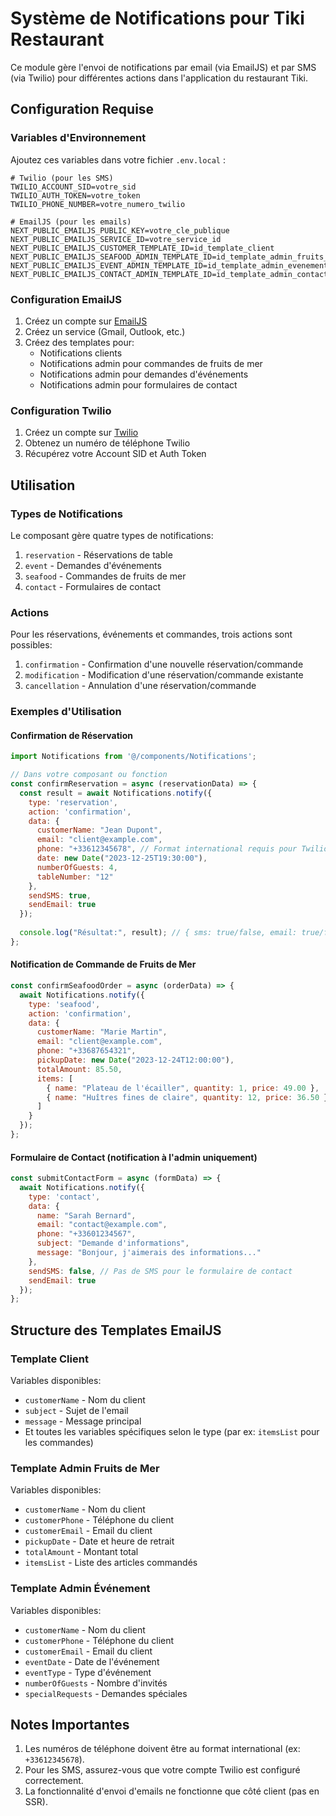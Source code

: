 # Système de Notifications pour Tiki Restaurant

Ce module gère l'envoi de notifications par email (via EmailJS) et par SMS (via Twilio) pour différentes actions dans l'application du restaurant Tiki.

## Configuration Requise

### Variables d'Environnement

Ajoutez ces variables dans votre fichier `.env.local` :

```env
# Twilio (pour les SMS)
TWILIO_ACCOUNT_SID=votre_sid
TWILIO_AUTH_TOKEN=votre_token
TWILIO_PHONE_NUMBER=votre_numero_twilio

# EmailJS (pour les emails)
NEXT_PUBLIC_EMAILJS_PUBLIC_KEY=votre_cle_publique
NEXT_PUBLIC_EMAILJS_SERVICE_ID=votre_service_id
NEXT_PUBLIC_EMAILJS_CUSTOMER_TEMPLATE_ID=id_template_client
NEXT_PUBLIC_EMAILJS_SEAFOOD_ADMIN_TEMPLATE_ID=id_template_admin_fruits_de_mer
NEXT_PUBLIC_EMAILJS_EVENT_ADMIN_TEMPLATE_ID=id_template_admin_evenement
NEXT_PUBLIC_EMAILJS_CONTACT_ADMIN_TEMPLATE_ID=id_template_admin_contact
```

### Configuration EmailJS

1. Créez un compte sur [EmailJS](https://www.emailjs.com/)
2. Créez un service (Gmail, Outlook, etc.)
3. Créez des templates pour:
   - Notifications clients
   - Notifications admin pour commandes de fruits de mer
   - Notifications admin pour demandes d'événements
   - Notifications admin pour formulaires de contact

### Configuration Twilio

1. Créez un compte sur [Twilio](https://www.twilio.com/)
2. Obtenez un numéro de téléphone Twilio
3. Récupérez votre Account SID et Auth Token

## Utilisation

### Types de Notifications

Le composant gère quatre types de notifications:

1. `reservation` - Réservations de table
2. `event` - Demandes d'événements 
3. `seafood` - Commandes de fruits de mer
4. `contact` - Formulaires de contact

### Actions

Pour les réservations, événements et commandes, trois actions sont possibles:

1. `confirmation` - Confirmation d'une nouvelle réservation/commande
2. `modification` - Modification d'une réservation/commande existante 
3. `cancellation` - Annulation d'une réservation/commande

### Exemples d'Utilisation

#### Confirmation de Réservation

```jsx
import Notifications from '@/components/Notifications';

// Dans votre composant ou fonction
const confirmReservation = async (reservationData) => {
  const result = await Notifications.notify({
    type: 'reservation',
    action: 'confirmation',
    data: {
      customerName: "Jean Dupont",
      email: "client@example.com",
      phone: "+33612345678", // Format international requis pour Twilio
      date: new Date("2023-12-25T19:30:00"),
      numberOfGuests: 4,
      tableNumber: "12"
    },
    sendSMS: true,
    sendEmail: true
  });
  
  console.log("Résultat:", result); // { sms: true/false, email: true/false }
};
```

#### Notification de Commande de Fruits de Mer

```jsx
const confirmSeafoodOrder = async (orderData) => {
  await Notifications.notify({
    type: 'seafood',
    action: 'confirmation',
    data: {
      customerName: "Marie Martin",
      email: "client@example.com",
      phone: "+33687654321",
      pickupDate: new Date("2023-12-24T12:00:00"),
      totalAmount: 85.50,
      items: [
        { name: "Plateau de l'écailler", quantity: 1, price: 49.00 },
        { name: "Huîtres fines de claire", quantity: 12, price: 36.50 }
      ]
    }
  });
};
```

#### Formulaire de Contact (notification à l'admin uniquement)

```jsx
const submitContactForm = async (formData) => {
  await Notifications.notify({
    type: 'contact',
    data: {
      name: "Sarah Bernard",
      email: "contact@example.com",
      phone: "+33601234567",
      subject: "Demande d'informations",
      message: "Bonjour, j'aimerais des informations..."
    },
    sendSMS: false, // Pas de SMS pour le formulaire de contact
    sendEmail: true
  });
};
```

## Structure des Templates EmailJS

### Template Client

Variables disponibles:
- `customerName` - Nom du client
- `subject` - Sujet de l'email
- `message` - Message principal
- Et toutes les variables spécifiques selon le type (par ex: `itemsList` pour les commandes)

### Template Admin Fruits de Mer

Variables disponibles:
- `customerName` - Nom du client
- `customerPhone` - Téléphone du client
- `customerEmail` - Email du client
- `pickupDate` - Date et heure de retrait
- `totalAmount` - Montant total
- `itemsList` - Liste des articles commandés

### Template Admin Événement

Variables disponibles:
- `customerName` - Nom du client
- `customerPhone` - Téléphone du client
- `customerEmail` - Email du client
- `eventDate` - Date de l'événement
- `eventType` - Type d'événement
- `numberOfGuests` - Nombre d'invités
- `specialRequests` - Demandes spéciales

## Notes Importantes

1. Les numéros de téléphone doivent être au format international (ex: `+33612345678`).
2. Pour les SMS, assurez-vous que votre compte Twilio est configuré correctement.
3. La fonctionnalité d'envoi d'emails ne fonctionne que côté client (pas en SSR). 
